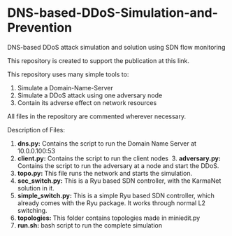 # DNS-based-DDoS-Simulation-and-Prevention
DNS-based DDoS attack simulation and solution using SDN flow monitoring

This repository is created to support the publication at this link.

This repository uses many simple tools to:
  1.  Simulate a Domain-Name-Server
  1.  Simulate a DDoS attack using one adversary node
  2.  Contain its adverse effect on network resources

All files in the repository are commented wherever necessary.

Description of Files:
  1.  **dns.py:** Contains the script to run the Domain Name Server at 10.0.0.100:53
  2.  **client.py:** Contains the script to run the client nodes
  3.  **adversary.py:** Contains the script to run the adversary at a node and start the DDoS.
  4.  **topo.py:** This file runs the network and starts the simulation. 
  5.  **sec_switch.py:** This is a Ryu based SDN controller, with the KarmaNet solution in it.
  6.  **simple_switch.py:** This is a simple Ryu based SDN controller, which already comes with the Ryu package. It works through normal L2 switching.
  7.  **topologies:** This folder contains topologies made in miniedit.py 
  8.  **run.sh:** bash script to run the complete simulation
